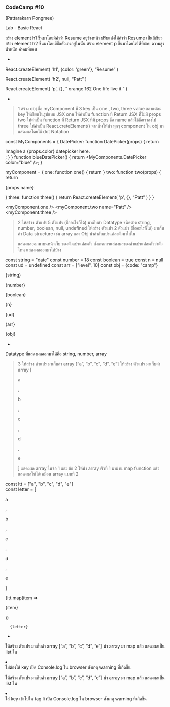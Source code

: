 ### CodeCamp #10
(Pattarakarn Pongmee)

Lab - Basic React


สร้าง element h1 ขึ้นมาโดยมีคำว่า Resume อยู่ข้างหน้า
ปรับแต่งให้คำว่า Resume เป็นสีเขียว
สร้าง element h2 ขึ้นมาโดยมีชื่อตัวเองอยู่ในนั้น
สร้าง element p ขึ้นมาโดยใส่
สีที่ชอบ
ความสูง
น้ำหนัก
คำคมที่ชอบ

*
React.createElement(
  'h1',
  {color: 'green'},
   “Resume”
)

React.createElement(
  'h2',
  null,
   “Patt”
)

React.createElement(
  'p',
  {},
   “
   orange
   162
   One life live it
   ”
)

-
>1
สร้าง obj ชื่อ myComponent
มี 3 key เป็น one , two, three
value ของแต่ละ key ให้เขียนในรูปแบบ JSX
one ให้ค่าเป็น function ที่ Return JSX ที่ไม่มี props 
two ให้ค่าเป็น function ที่ Return JSX ที่มี props ชื่อ name แล้วใช้ชื่อเราลงไป
three ให้ค่าเป็น React.creteElement()
จากนั้นให้นำ ทุกๆ component ใน obj มาแสดงผลโดยใช้ dot Notation

const MyComponents = {
  DatePicker: function DatePicker(props) {
    return <div>Imagine a {props.color} datepicker here.</div>;
  }
}
function blueDatePicker() {
  return <MyComponents.DatePicker color="blue" />;
}

myComponent = {
    one: function one() {
        return
    }
    two: function two(props) {
        return <p>{props.name}</p>
    }
    three: function three() {
        return React.createElement(
          'p',
          {},
          “Patt”
        )
    }
}

<myComponent.one />
<myComponent.two name="Patt" />
<myComponent.three />


>2
ให้สร้าง ตัวแปร 5 ตัวแปร (ชื่ออะไรก็ได้) มาเก็บค่า Datatype ชนิดต่าง string, number, boolean, null, undefined 
ให้สร้าง ตัวแปร 2 ตัวแปร (ชื่ออะไรก็ได้) มาเก็บค่า Data structure เช่น array และ Obj
นำค่าตัวแปรแต่ละตัวมาใส่ใน <p> </p>
แสดงผลออกมาบนหน้าเว็บ ของตัวแปรแต่ละตัว
สังเกตการแสดงผลของตัวแปรแต่ละตัวว่าตัวไหน แสดงผลออกมาได้บ้าง

const string = "date"
const number = 18
const boolean = true
const n = null
const ud = undefined
const arr = ["level", 10]
const obj = {code: "camp"}

<p>{string}</p>
<p>{number}</p>
<p>{boolean}</p>
<p>{n}</p>
<p>{ud}</p>
<p>{arr}</p>
<p>{obj}</p>

* 
Datatype ที่แสดงผลออกมาได้คือ string, number, array

>3
ให้สร้าง ตัวแปร มาเก็บค่า array [“a”, “b”, “c”, “d”, “e”] 
ให้สร้าง ตัวแปร มาเก็บค่า array [ <p> a </p>,  <p> b </p>,  <p> c </p>, <p> d </p>, <p> e </p>] 
แสดงผล array ในข้อ 1 และ ข้อ 2
ให้นำ array ตัวที่  1 มาผ่าน map function แล้ว แสดงผลให้ได้เหมือน array แบบที่ 2

const ltt = ["a", "b", "c", "d", "e"]  
const letter = [ <p> a </p>,  <p> b </p>,  <p> c </p>, <p> d </p>, <p> e </p>] 

<div>
    {ltt.map(item => <p>{item}</p>)}

	  {letter}
</div>


-
ให้สร้าง ตัวแปร มาเก็บค่า array [“a”, “b”, “c”, “d”, “e”] 
นำ array มา map แล้ว แสดงผลเป็น list
ใน <li> </li> ไม่ต้องใส่ key
เปิด Console.log ใน browser สังเกตุ warning ที่เกิดขึ้น 

ให้สร้าง ตัวแปร มาเก็บค่า array [“a”, “b”, “c”, “d”, “e”] 
นำ array มา map แล้ว แสดงผลเป็น list
ใน <li> </li> ใส่ key เข้าไปใน tag li
เปิด Console.log ใน browser สังเกตุ warning ที่เกิดขึ้น 
